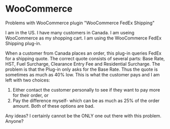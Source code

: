 WooCommerce
===========

Problems with WooCommerce plugin "WooCommerce FedEx Shipping"

I am in the US. I have many customers in Canada.
I am useing WooCommerce as my shopping cart.
I am using the WooCommerce FedEx Shipping plug-in.

When a customer from Canada places an order, this plug-in queries FedEx for a shipping quote.
The correct quote consists of several parts: Base Rate, HST, Fuel Surcharge, Clearance Entry Fee and Residential Surcharge.
The problem is that the Plug-in only asks for the Base Rate. Thus the quote is sometimes as much as 40% low.
This is what the customer pays and I am left with two choices:
1) Either contact the customer personally to see if they want to pay more for their order, or
2) Pay the difference myself- which can be as much as 25% of the order amount.
Both of these options are bad.

Any ideas? I certainly cannot be the ONLY one out there with this problem. Anyone?
